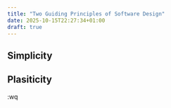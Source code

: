 ```yaml
---
title: "Two Guiding Principles of Software Design"
date: 2025-10-15T22:27:34+01:00
draft: true
---
```



## Simplicity

## Plasiticity


:wq
